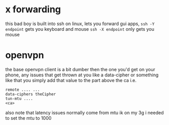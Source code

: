 # x forwarding
this bad boy is built into ssh on linux, 
lets you forward gui apps, 
    `ssh -Y endpoint` gets you keyboard and mouse
    `ssh -X endpoint` only gets you mouse

# openvpn
the base openvpn client is a bit dumber then the one you'd get on your phone,
any issues that get thrown at you like a data-cipher or something like that you simply add that value to the
part above the ca i.e.
```
remote .... ...
data-ciphers theCipher
tun-mtu ....
<ca>
```
also note that latency issues normally come from mtu ik on my 3g i needed to set the mtu to 1000
